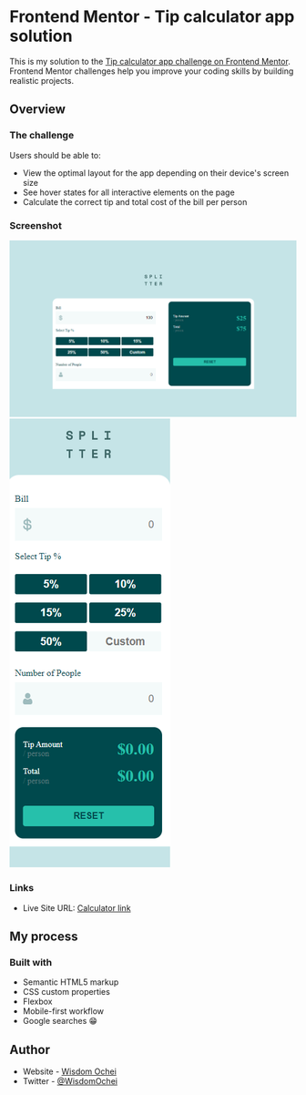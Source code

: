 # Frontend Mentor - Tip calculator app solution

This is my solution to the [Tip calculator app challenge on Frontend Mentor](https://www.frontendmentor.io/challenges/tip-calculator-app-ugJNGbJUX). Frontend Mentor challenges help you improve your coding skills by building realistic projects.

## Overview

### The challenge

Users should be able to:

- View the optimal layout for the app depending on their device's screen size
- See hover states for all interactive elements on the page
- Calculate the correct tip and total cost of the bill per person

### Screenshot

![](./images/computer.png)
![](./images/mobile.png)

### Links

- Live Site URL: [Calculator link](https://wizzy-design.github.io/tip-calculator-app-main/)

## My process

### Built with

- Semantic HTML5 markup
- CSS custom properties
- Flexbox
- Mobile-first workflow
- Google searches 😁

## Author

- Website - [Wisdom Ochei](https://wizzy-design.github.io/wisdom_portfolio/)
- Twitter - [@WisdomOchei](https://www.twitter.com/WisdomOchei)

